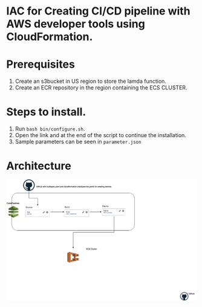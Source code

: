 # IAC for Creating CI/CD pipeline with AWS developer tools using CloudFormation.
# Prerequisites
1. Create an s3bucket in US region to store the lamda function.
2. Create an ECR repository in the region containing the ECS CLUSTER.

# Steps to install.
1. Run `bash bin/configure.sh`.
2. Open the link and at the end of the script to continue the installation.
3. Sample parameters can be seen in `parameter.json`
# Architecture
![Preview](CICDPipeline.png)

